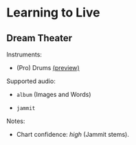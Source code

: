 # Learning to Live

## Dream Theater

Instruments:

  * (Pro) Drums [(preview)](http://pages.cs.wisc.edu/~tolly/customs/?title=learning-to-live&artist=dream-theater)

Supported audio:

  * `album` (Images and Words)

  * `jammit`

Notes:

  * Chart confidence: *high* (Jammit stems).

